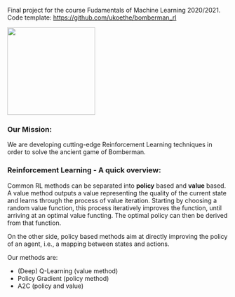 Final project for the course Fudamentals of Machine Learning 2020/2021.  
Code template: https://github.com/ukoethe/bomberman_rl  

<p align="left">
  <img src="https://user-images.githubusercontent.com/44967870/111886785-b9e61a80-89d0-11eb-9363-266bfc891436.png"  width="200"/> <h3>Our Mission:</h3> We are developing cutting-edge Reinforcement Learning techniques in order to solve the ancient game of Bomberman. 
</p> 

### Reinforcement Learning - A quick overview: 

Common RL methods can be separated into **policy** based and **value** based.  
A value method outputs a value representing the quality of the current state and learns through the process of value iteration. Starting by choosing a random value function, this process iteratively improves the function, until arriving at an optimal value functing. The optimal policy can then be derived from that function. 
  
On the other side, policy based methods aim at directly improving the policy of an agent, i.e., a mapping between states and actions. 

Our methods are:  
- (Deep) Q-Learning (value method)
- Policy Gradient (policy method)
- A2C (policy and value)
